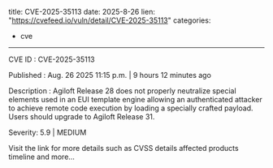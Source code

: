  
title: CVE-2025-35113
date: 2025-8-26
lien: "https://cvefeed.io/vuln/detail/CVE-2025-35113"
categories:
  - cve
---

CVE ID : CVE-2025-35113

Published :  Aug. 26
2025
11:15 p.m. | 9 hours
12 minutes ago

Description : Agiloft Release 28 does not properly neutralize special elements used in an EUI template engine
allowing an authenticated attacker to achieve remote code execution by loading a specially crafted payload. Users should upgrade to Agiloft Release 31.

Severity: 5.9 | MEDIUM

Visit the link for more details
such as CVSS details
affected products
timeline
and more...

